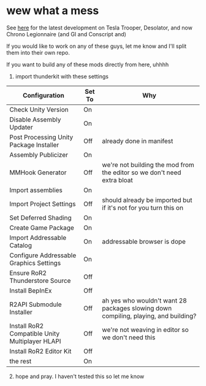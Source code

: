 # wew what a mess
See [here](https://github.com/TheTimeSweeper/RoR2RedAlert) for the latest development on Tesla Trooper, Desolator, and now Chrono Legionnaire (and GI and Conscript and)

If you would like to work on any of these guys, let me know and I'll split them into their own repo.

If you want to build any of these mods directly from here, uhhhh
1. import thunderkit with these settings
 
|Configuration | Set To | Why |
|---|-|---|
|Check Unity Version | On | |
|Disable Assembly Updater | On | |
|Post Processing Unity Package Installer | Off | already done in manifest |
|Assembly Publicizer | On | |
|MMHook Generator | Off | we're not building the mod from the editor so we don't need extra bloat |
|Import assemblies | On |  |
|Import Project Settings | Off | should already be imported but if it's not for you turn this on |
|Set Deferred Shading | On |  |
|Create Game Package | On |  |
|Import Addressable Catalog | On | addressable browser is dope |
|Configure Addressable Graphics Settings | On |  |
|Ensure RoR2 Thunderstore Source | Off | |
|Install BepInEx| Off |  |
|R2API Submodule Installer | Off | ah yes who wouldn't want 28 packages slowing down compiling, playing, and building? |
|Install RoR2 Compatible Unity Multiplayer HLAPI | Off | we're not weaving in editor so we don't need this |
|Install RoR2 Editor Kit | Off |  |
|the rest | On |  |

2. hope and pray. I haven't tested this so let me know